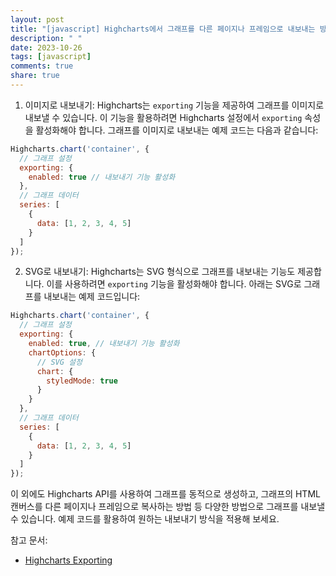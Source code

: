 ```yaml
---
layout: post
title: "[javascript] Highcharts에서 그래프를 다른 페이지나 프레임으로 내보내는 방법은 무엇인가요?"
description: " "
date: 2023-10-26
tags: [javascript]
comments: true
share: true
---
```


1. 이미지로 내보내기: Highcharts는 `exporting` 기능을 제공하여 그래프를 이미지로 내보낼 수 있습니다. 이 기능을 활용하려면 Highcharts 설정에서 `exporting` 속성을 활성화해야 합니다. 그래프를 이미지로 내보내는 예제 코드는 다음과 같습니다:

```javascript
Highcharts.chart('container', {
  // 그래프 설정
  exporting: {
    enabled: true // 내보내기 기능 활성화
  },
  // 그래프 데이터
  series: [
    {
      data: [1, 2, 3, 4, 5]
    }
  ]
});
```

2. SVG로 내보내기: Highcharts는 SVG 형식으로 그래프를 내보내는 기능도 제공합니다. 이를 사용하려면 `exporting` 기능을 활성화해야 합니다. 아래는 SVG로 그래프를 내보내는 예제 코드입니다:

```javascript
Highcharts.chart('container', {
  // 그래프 설정
  exporting: {
    enabled: true, // 내보내기 기능 활성화
    chartOptions: {
      // SVG 설정
      chart: {
        styledMode: true
      }
    }
  },
  // 그래프 데이터
  series: [
    {
      data: [1, 2, 3, 4, 5]
    }
  ]
});
```

이 외에도 Highcharts API를 사용하여 그래프를 동적으로 생성하고, 그래프의 HTML 캔버스를 다른 페이지나 프레임으로 복사하는 방법 등 다양한 방법으로 그래프를 내보낼 수 있습니다. 예제 코드를 활용하여 원하는 내보내기 방식을 적용해 보세요.

참고 문서:
- [Highcharts Exporting](https://api.highcharts.com/highcharts/exporting)